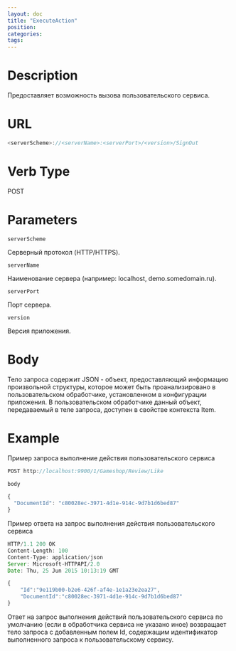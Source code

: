 ```yaml
---
layout: doc
title: "ExecuteAction"
position:  
categories: 
tags:
---
```


# Description
Предоставляет возможность вызова пользовательского сервиса.

# URL

```js
<serverScheme>://<serverName>:<serverPort>/<version>/SignOut
```

# Verb Type

POST


# Parameters

`serverScheme`

Серверный протокол (HTTP/HTTPS).

`serverName`

Наименование сервера (например: localhost, demo.somedomain.ru).

`serverPort`

Порт сервера.

`version`

Версия приложения.

# Body

Тело запроса содержит JSON - объект, предоставляющий информацию произвольной структуры,
которое может быть проанализировано в пользовательском обработчике, установленном в конфигурации
приложения. 
В пользовательском обработчике данный объект, передаваемый в теле запроса, доступен в 
свойстве контекста Item. 

# Example

Пример запроса выполнение действия пользовательского сервиса

```js
POST http://localhost:9900/1/Gameshop/Review/Like

body

{
  "DocumentId": "c80028ec-3971-4d1e-914c-9d7b1d6bed87"
}
```

Пример ответа на запрос выполнения действия пользовательского сервиса

```js
HTTP/1.1 200 OK
Content-Length: 100
Content-Type: application/json
Server: Microsoft-HTTPAPI/2.0
Date: Thu, 25 Jun 2015 10:13:19 GMT

{
	"Id":"9e119b00-b2e6-426f-af4e-1e1a23e2ea27",
	"DocumentId":"c80028ec-3971-4d1e-914c-9d7b1d6bed87"
}
```

Ответ на запрос выполнения действий пользовательского сервиса по умолчанию 
(если в обработчика сервиса не указано иное) возвращает тело запроса с добавленным
полем Id, содержащим идентификатор выполненного запроса к пользовательскому сервису.

